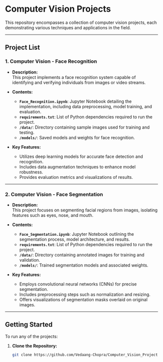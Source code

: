 # Computer Vision Projects

This repository encompasses a collection of computer vision projects, each demonstrating various techniques and applications in the field.

---

## **Project List**

### 1. **Computer Vision - Face Recognition**

- **Description:**  
  This project implements a face recognition system capable of identifying and verifying individuals from images or video streams.

- **Contents:**
  - **`Face_Recognition.ipynb`**: Jupyter Notebook detailing the implementation, including data preprocessing, model training, and evaluation.
  - **`requirements.txt`**: List of Python dependencies required to run the project.
  - **`/data/`**: Directory containing sample images used for training and testing.
  - **`/models/`**: Saved models and weights for face recognition.

- **Key Features:**
  - Utilizes deep learning models for accurate face detection and recognition.
  - Includes data augmentation techniques to enhance model robustness.
  - Provides evaluation metrics and visualizations of results.

---

### 2. **Computer Vision - Face Segmentation**

- **Description:**  
  This project focuses on segmenting facial regions from images, isolating features such as eyes, nose, and mouth.

- **Contents:**
  - **`Face_Segmentation.ipynb`**: Jupyter Notebook outlining the segmentation process, model architecture, and results.
  - **`requirements.txt`**: List of Python dependencies required to run the project.
  - **`/data/`**: Directory containing annotated images for training and validation.
  - **`/models/`**: Trained segmentation models and associated weights.

- **Key Features:**
  - Employs convolutional neural networks (CNNs) for precise segmentation.
  - Includes preprocessing steps such as normalization and resizing.
  - Offers visualizations of segmentation masks overlaid on original images.

---

## **Getting Started**

To run any of the projects:

1. **Clone the Repository:**
   ```bash
   git clone https://github.com/Vedaang-Chopra/Computer_Vision_Projects.git
